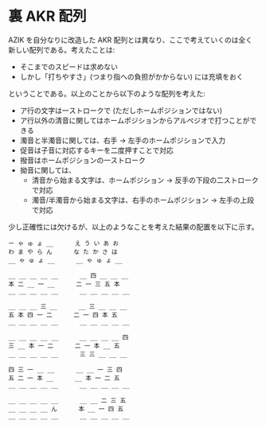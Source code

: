 # 裏 AKR 配列

AZIK を自分なりに改造した AKR 配列とは異なり、ここで考えていくのは全く新しい配列である。考えたことは:

* そこまでのスピードは求めない
* しかし「打ちやすさ」(つまり指への負担がかからない) には充填をおく

ということである。以上のことから以下のような配列を考えた:

* ア行の文字は一ストロークで (ただしホームポジションではない)
* ア行以外の清音に関してはホームポジションからアルペジオで打つことができる
* 濁音と半濁音に関しては、右手 -> 左手のホームポジションで入力
* 促音は子音に対応するキーを二度押すことで対応
* 撥音はホームポジションの一ストローク
* 拗音に関しては、
    * 清音から始まる文字は、ホームポジション -> 反手の下段の二ストロークで対応
    * 濁音/半濁音から始まる文字は、右手のホームポジション -> 左手の上段で対応

少し正確性には欠けるが、以上のようなことを考えた結果の配置を以下に示す。


```
ー ゃ ゅ ょ __      え う い あ お
わ ま や ら ん      な た か さ は 
__ ゃ ゅ ょ __      __ ゃ ゅ ょ __
```

```
__ __ __ __ __      __ 四 __ __ __
本 二 __ 一 __      二 一 三 五 本
__ __ __ __ __      __ __ __ __ __
```

```
__ __ __ 三 __      __ 三 __ __ __
五 本 四 一 二      二 一 四 本 五
__ __ __ __ __      __ __ __ __ __
```

```
__ __ __ __ __      __ __ __ __ 四
三 __ 本 一 二      二 一 本 __ 五
__ __ __ __ __      三 三 __ __ __
```

```
四 三 一 __ __      __ __ 一 三 四
五 二 一 本 __      __ 本 一 二 五
__ __ __ __ __      __ __ __ __ __
```

```
__ __ __ __ __      __ __ 二 三 五
__ __ __ __ ん      本 __ 一 四 五
__ __ __ __ __      __ __ __ __ __
```


